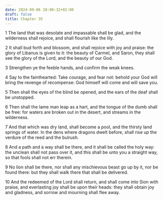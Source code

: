 ```yaml
---
date: 2024-09-06 20:00:32+02:00
draft: false
title: Chapter 35
---
```




1 The land that was desolate and impassable shall be glad, and the wilderness shall rejoice, and shall flourish like the lily.

2 It shall bud forth and blossom, and shall rejoice with joy and praise: the glory of Libanus is given to it: the beauty of Carmel, and Saron, they shall see the glory of the Lord, and the beauty of our God.

3 Strengthen ye the feeble hands, and confirm the weak knees.

4 Say to the fainthearted: Take courage, and fear not: behold your God will bring the revenge of recompense: God himself will come and will save you.

5 Then shall the eyes of the blind be opened, and the ears of the deaf shall be unstopped.

6 Then shall the lame man leap as a hart, and the tongue of the dumb shall be free: for waters are broken out in the desert, and streams in the wilderness.

7 And that which was dry land, shall become a pool, and the thirsty land springs of water. In the dens where dragons dwelt before, shall rise up the verdure of the reed and the bulrush.

8 And a path and a way shall be there, and it shall be called the holy way: the unclean shall not pass over it, and this shall be unto you a straight way, so that fools shall not err therein.

9 No lion shall be there, nor shall any mischievous beast go up by it, nor be found there: but they shall walk there that shall be delivered.

10 And the redeemed of the Lord shall return, and shall come into Sion with praise, and everlasting joy shall be upon their heads: they shall obtain joy and gladness, and sorrow and mourning shall flee away.

